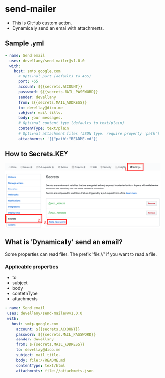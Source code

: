 # send-mailer
 - This is GitHub custom action.
 - Dynamically send an email with attachments.

## Sample .yml
~~~yaml
- name: Send email
  uses: devellany/send-mailer@v1.0.0
  with:
    host: smtp.google.com
      # Optional port (defaults to 465)
      port: 465
      account: ${{secrets.ACCOUNT}}
      password: ${{secrets.MAIL_PASSWORD}}
      sender: devellany
      from: ${{secrets.MAIL_ADDRESS}}
      to: devellay@dico.me
      subject: mail title.
      body: your messages.
      # Optional content type (defaults to text/plain)
      contentType: text/plain
      # Optional attachment files (JSON type. require property 'path')
      attachments: '[{"path":"README.md"}]'
~~~

## How to Secrets.KEY
![how to secrets.KEY](src/secrets.png)

## What is 'Dynamically' send an email?
 Some properties can read files. The prefix 'file://' if you want to read a file.
### Applicable properties
 - to
 - subject
 - body
 - contetnType
 - attachments
 ```yaml
- name: Send email
  uses: devellany/send-mailer@v1.0.0
  with:
    host: smtp.google.com
      account: ${{secrets.ACCOUNT}}
      password: ${{secrets.MAIL_PASSWORD}}
      sender: devellany
      from: ${{secrets.MAIL_ADDRESS}}
      to: devellay@dico.me
      subject: mail title.
      body: file://README.md
      contentType: text/html
      attachments: file://attachmets.json
```
